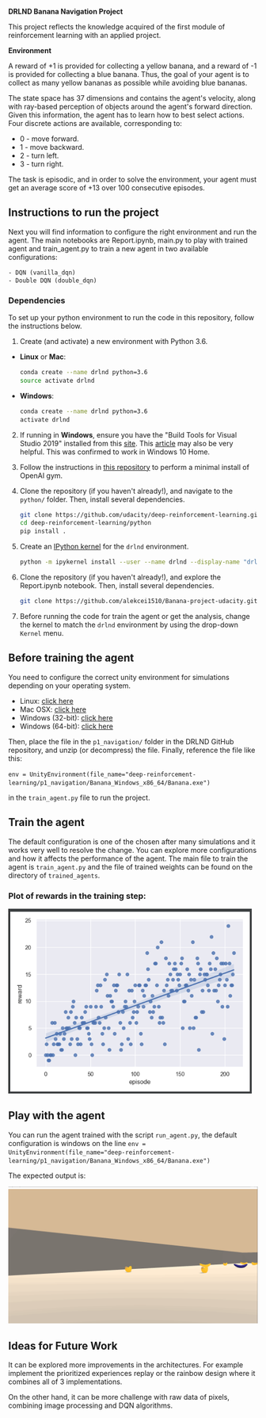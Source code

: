 **DRLND Banana Navigation Project**

This project reflects the knowledge acquired of the first module of reinforcement learning with an applied project.   


**Environment**

A reward of +1 is provided for collecting a yellow banana, and a reward of -1 is provided for collecting a blue banana. Thus, the goal of your agent is to collect as many yellow bananas as possible while avoiding blue bananas.

The state space has 37 dimensions and contains the agent's velocity, along with ray-based perception of objects around the agent's forward direction. Given this information, the agent has to learn how to best select actions. Four discrete actions are available, corresponding to:

* 0 - move forward.
* 1 - move backward.
* 2 - turn left.
* 3 - turn right.

The task is episodic, and in order to solve the environment, your agent must get an average score of +13 over 100 consecutive episodes.
## Instructions to run the project 

Next you will find information to configure the right environment and run the agent. 
The main notebooks are Report.ipynb, main.py to play with trained agent and train_agent.py to train a new agent in two available configurations: 
   
    - DQN (vanilla_dqn) 
    - Double DQN (double_dqn)

### Dependencies

To set up your python environment to run the code in this repository, follow the instructions below.

1. Create (and activate) a new environment with Python 3.6.


- __Linux__ or __Mac__: 
	```bash
	conda create --name drlnd python=3.6
	source activate drlnd
	```
- __Windows__: 
	```bash
	conda create --name drlnd python=3.6 
	activate drlnd
	```
	
2. If running in **Windows**, ensure you have the "Build Tools for Visual Studio 2019" installed from this [site](https://visualstudio.microsoft.com/downloads/).  This [article](https://towardsdatascience.com/how-to-install-openai-gym-in-a-windows-environment-338969e24d30) may also be very helpful.  This was confirmed to work in Windows 10 Home.  

3. Follow the instructions in [this repository](https://github.com/openai/gym) to perform a minimal install of OpenAI gym.  
	
4. Clone the repository (if you haven't already!), and navigate to the `python/` folder.  Then, install several dependencies.  
    ```bash
    git clone https://github.com/udacity/deep-reinforcement-learning.git
    cd deep-reinforcement-learning/python
    pip install .
    ```

5. Create an [IPython kernel](http://ipython.readthedocs.io/en/stable/install/kernel_install.html) for the `drlnd` environment.    
    ```bash
    python -m ipykernel install --user --name drlnd --display-name "drlnd"
    ```

6. Clone the repository (if you haven't already!), and explore the Report.ipynb notebook.  Then, install several dependencies.  
    ```bash
    git clone https://github.com/alekcei1510/Banana-project-udacity.git
    ```

7. Before running the code for train the agent or get the analysis, change the kernel to match the `drlnd` environment by using the drop-down `Kernel` menu. 

## Before training the agent

You need to configure the correct unity environment for simulations depending on your operating system.

- Linux: [click here](https://s3-us-west-1.amazonaws.com/udacity-drlnd/P1/Banana/Banana_Linux.zip)
- Mac OSX: [click here](https://s3-us-west-1.amazonaws.com/udacity-drlnd/P1/Banana/Banana.app.zip)
- Windows (32-bit): [click here](https://s3-us-west-1.amazonaws.com/udacity-drlnd/P1/Banana/Banana_Windows_x86.zip)
- Windows (64-bit): [click here](https://s3-us-west-1.amazonaws.com/udacity-drlnd/P1/Banana/Banana_Windows_x86_64.zip)

Then, place the file in the `p1_navigation/` folder in the DRLND GitHub repository, and unzip (or decompress) the file. 
Finally, reference the file like this: 

`env = UnityEnvironment(file_name="deep-reinforcement-learning/p1_navigation/Banana_Windows_x86_64/Banana.exe")`

in the `train_agent.py` file to run the project.


## Train the agent

The default configuration is one of the chosen after many simulations and it works very well to resolve the change. 
You can explore more configurations and how it affects the performance of the agent. The main file to train the agent is `train_agent.py` and the file of trained weights can be found on the directory of `trained_agents`.

### Plot of rewards in the training step: 

![Alt text](images/rewards.png?raw=true "Plot of Rewards")


## Play with the agent
You can run the agent trained with the script `run_agent.py`, the default configuration is windows on the line `env = UnityEnvironment(file_name="deep-reinforcement-learning/p1_navigation/Banana_Windows_x86_64/Banana.exe")`



The expected output is:
 
![](images/banana_project.png)


## Ideas for Future Work

It can be explored more improvements in the architectures. For example implement the prioritized experiences replay or the rainbow design where it combines all of 3 implementations. 

On the other hand, it can be more challenge with raw data of pixels, combining image processing and DQN algorithms. 

